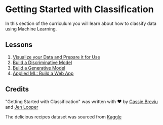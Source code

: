 # Getting Started with Classification

In this section of the curriculum you will learn about how to classify data using Machine Learning. 

## Lessons

1. [Visualize your Data and Prepare it for Use](1-Data/README.md)
2. [Build a Discriminative Model](2-Discriminative/README.md)
3. [Build a Generative Model](3-Generative/README.md)
4. [Applied ML: Build a Web App](4-Applied/README.md)
## Credits

"Getting Started with Classification" was written with ♥️ by [Cassie Breviu](https://www.twitter.com/cassieview) and [Jen Looper](https://www.twitter.com/jenlooper)

The delicious recipes dataset was sourced from [Kaggle](https://www.kaggle.com/hoandan/asian-and-indian-cuisines)